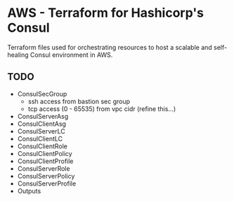 # AWS - Terraform for Hashicorp's Consul

Terraform files used for orchestrating resources to host a scalable and self-healing Consul environment in AWS.

## TODO
- ConsulSecGroup
  - ssh access from bastion sec group
  - tcp access (0 - 65535) from vpc cidr (refine this...) 
- ConsulServerAsg
- ConsulClientAsg
- ConsulServerLC
- ConsulClientLC
- ConsulClientRole
- ConsulClientPolicy
- ConsulClientProfile
- ConsulServerRole
- ConsulServerPolicy
- ConsulServerProfile
- Outputs

